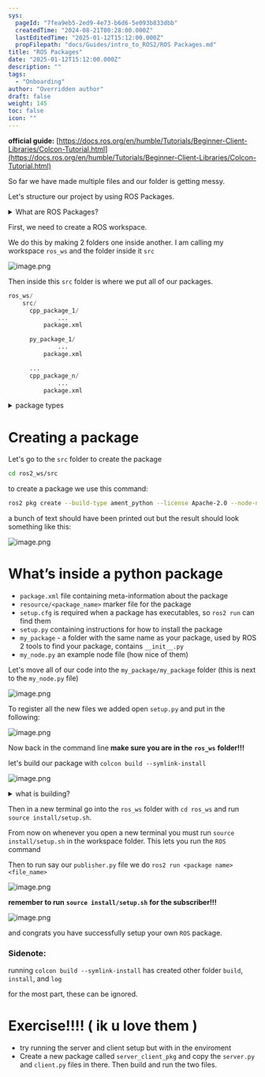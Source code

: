 ```yaml
---
sys:
  pageId: "7fea9eb5-2ed9-4e73-b6d6-5e093b833dbb"
  createdTime: "2024-08-21T00:28:00.000Z"
  lastEditedTime: "2025-01-12T15:12:00.000Z"
  propFilepath: "docs/Guides/intro_to_ROS2/ROS Packages.md"
title: "ROS Packages"
date: "2025-01-12T15:12:00.000Z"
description: ""
tags:
  - "Onboarding"
author: "Overridden author"
draft: false
weight: 145
toc: false
icon: ""
---
```


**official guide:** [https://docs.ros.org/en/humble/Tutorials/Beginner-Client-Libraries/Colcon-Tutorial.html](https://docs.ros.org/en/humble/Tutorials/Beginner-Client-Libraries/Colcon-Tutorial.html)

So far we have made multiple files and our folder is getting messy.

Let's structure our project by using ROS Packages.

<details>

<summary>What are ROS Packages?</summary>

ROS Packages are, as the name implies, packages of code that are highly sharable between ROS developers.

They consist of a folder, `package.xml` file, and source code

```python
      cpp_package_1/
		      ... imagine much code files here ..
          package.xml
```

</details>

First, we need to create a ROS workspace.

We do this by making 2 folders one inside another. I am calling my workspace `ros_ws` and the folder inside it `src`

![image.png](https://prod-files-secure.s3.us-west-2.amazonaws.com/d518164a-d88e-44d1-a4ee-3adb3bd8bce0/70706947-fd18-4537-a67b-e12946812d31/image.png?X-Amz-Algorithm=AWS4-HMAC-SHA256&X-Amz-Content-Sha256=UNSIGNED-PAYLOAD&X-Amz-Credential=ASIAZI2LB466S7U4EMVE%2F20250605%2Fus-west-2%2Fs3%2Faws4_request&X-Amz-Date=20250605T081247Z&X-Amz-Expires=3600&X-Amz-Security-Token=IQoJb3JpZ2luX2VjEGgaCXVzLXdlc3QtMiJIMEYCIQDiTePpOuEXFXOUhfOzBD8y9AvctnaRZxBQwelVFdmkOAIhALz8Jn6RFzGNhvl9mhr08di97M1nkjFGy%2FahXL950mGcKv8DCEAQABoMNjM3NDIzMTgzODA1IgxeQrL%2BkUvU4Bp8fLoq3AMjIw6rFoOM09%2BOU%2BTg3Ei6QmuVRXiod%2FOHlD6pwYsEzeiLDQwD1NIAILWQoB86RtYwbOf9d96v6ayozn7JlwDtjYKdtYE%2BE3ABEme6ISMV4AFQiNbD2Nx1hrhRx76NeexSeMyx9J%2F2ouqop4zrVN8YOSfDB4AAZ3OYlml9xLGf4bBbWjzxWQOZNXDKIfFhEBi7UroRL7RZkaIlKL0Pj3BxN1LGLVZHdK8gNGU0GV5j%2BB3GMbIsnVp9G1H%2FFO6u%2FOvlQCRjgGBMVG7VaC1sfKYDnikBVz3W7cqp18eH5%2FKkiG4IHr49EHCuecrDkOnX0KtgGNeCwFdZL459yaKYRmoeyp8ykW%2FXBQj%2FwqPKoJQsUn6aukHCWOOaKlBJcnZXHEWMaM7FCdKfGq6t%2Bh0v8%2BcRw%2F%2BdWdpnyvs4TkkfhsifBXiJiSXZVM0dgu9R1f1G5ZO4CUb52JvKJvz58mtr1y7nwmSOLtvWem54ONmYSLEvepjY6wLiIzdQQ2CNgm4f3lxV22XFLcRziYMaWMAulbP3Bw1X71D%2F2i0mIbEwBB%2FDDk2KUhyR0N0M1niHVArmKfhbXD4dm8GouWY7tuicnloyNAHImWsVeF9AcTFEhcGR8cyy6PMhuaoT0cKtmzD%2FioXCBjqkAas%2FdRds%2FBvWtSwIrRy5fGPQOBJyIyh02zHVlafO27Wl2GUhwBvARovg4hcqrrd66TSl94Ox7Zi0ymW3MNVWPFUPM0CHha7WEFEaPGFTaU1ebT%2FleyGgQ08aSVgveWH4WZveKg%2B9c%2F8CejmoWgrAJpIjPt03yXrRS4ed7Q%2FKoLfZ76T0B1nDxkEyjiARXTJoINYqKYURaGxld8Der8waDuDxHW0E&X-Amz-Signature=9153ad97967bbe4af6f54693d65aba13b3cdc79ff636bb4ee18fbb4873869b50&X-Amz-SignedHeaders=host&x-id=GetObject)

Then inside this `src` folder is where we put all of our packages.

```python
ros_ws/
    src/
      cpp_package_1/
		      ...
          package.xml

      py_package_1/
		      ...
          package.xml

      ...
      cpp_package_n/
		      ...
          package.xml

```

<details>

<summary>package types</summary>

packages can be either `C++` or python.

the intern file structure is different for each but for this guide we will stick to creating python packages

</details>

# Creating a package

Let's go to the `src` folder to create the package

```bash
cd ros2_ws/src
```

to create a package we use this command:

```bash
ros2 pkg create --build-type ament_python --license Apache-2.0 --node-name my_node my_package
```

a bunch of text should have been printed out but the result should look something like this:

![image.png](https://prod-files-secure.s3.us-west-2.amazonaws.com/d518164a-d88e-44d1-a4ee-3adb3bd8bce0/e6cf1e3f-8512-4a3e-b131-079f800bf3e8/image.png?X-Amz-Algorithm=AWS4-HMAC-SHA256&X-Amz-Content-Sha256=UNSIGNED-PAYLOAD&X-Amz-Credential=ASIAZI2LB466S7U4EMVE%2F20250605%2Fus-west-2%2Fs3%2Faws4_request&X-Amz-Date=20250605T081247Z&X-Amz-Expires=3600&X-Amz-Security-Token=IQoJb3JpZ2luX2VjEGgaCXVzLXdlc3QtMiJIMEYCIQDiTePpOuEXFXOUhfOzBD8y9AvctnaRZxBQwelVFdmkOAIhALz8Jn6RFzGNhvl9mhr08di97M1nkjFGy%2FahXL950mGcKv8DCEAQABoMNjM3NDIzMTgzODA1IgxeQrL%2BkUvU4Bp8fLoq3AMjIw6rFoOM09%2BOU%2BTg3Ei6QmuVRXiod%2FOHlD6pwYsEzeiLDQwD1NIAILWQoB86RtYwbOf9d96v6ayozn7JlwDtjYKdtYE%2BE3ABEme6ISMV4AFQiNbD2Nx1hrhRx76NeexSeMyx9J%2F2ouqop4zrVN8YOSfDB4AAZ3OYlml9xLGf4bBbWjzxWQOZNXDKIfFhEBi7UroRL7RZkaIlKL0Pj3BxN1LGLVZHdK8gNGU0GV5j%2BB3GMbIsnVp9G1H%2FFO6u%2FOvlQCRjgGBMVG7VaC1sfKYDnikBVz3W7cqp18eH5%2FKkiG4IHr49EHCuecrDkOnX0KtgGNeCwFdZL459yaKYRmoeyp8ykW%2FXBQj%2FwqPKoJQsUn6aukHCWOOaKlBJcnZXHEWMaM7FCdKfGq6t%2Bh0v8%2BcRw%2F%2BdWdpnyvs4TkkfhsifBXiJiSXZVM0dgu9R1f1G5ZO4CUb52JvKJvz58mtr1y7nwmSOLtvWem54ONmYSLEvepjY6wLiIzdQQ2CNgm4f3lxV22XFLcRziYMaWMAulbP3Bw1X71D%2F2i0mIbEwBB%2FDDk2KUhyR0N0M1niHVArmKfhbXD4dm8GouWY7tuicnloyNAHImWsVeF9AcTFEhcGR8cyy6PMhuaoT0cKtmzD%2FioXCBjqkAas%2FdRds%2FBvWtSwIrRy5fGPQOBJyIyh02zHVlafO27Wl2GUhwBvARovg4hcqrrd66TSl94Ox7Zi0ymW3MNVWPFUPM0CHha7WEFEaPGFTaU1ebT%2FleyGgQ08aSVgveWH4WZveKg%2B9c%2F8CejmoWgrAJpIjPt03yXrRS4ed7Q%2FKoLfZ76T0B1nDxkEyjiARXTJoINYqKYURaGxld8Der8waDuDxHW0E&X-Amz-Signature=00128d1cd14602dafcca5ff8839703872d7fb0b9a74ab01ba9959d79523771ff&X-Amz-SignedHeaders=host&x-id=GetObject)

# What’s inside a python package

- `package.xml` file containing meta-information about the package
- `resource/<package_name>` marker file for the package
- `setup.cfg` is required when a package has executables, so `ros2 run` can find them
- `setup.py` containing instructions for how to install the package
- `my_package` - a folder with the same name as your package, used by ROS 2 tools to find your package, contains `__init__.py`
- `my_node.py` an example node file (how nice of them)

Let's move all of our code into the `my_package/my_package` folder (this is next to the `my_node.py` file)

![image.png](https://prod-files-secure.s3.us-west-2.amazonaws.com/d518164a-d88e-44d1-a4ee-3adb3bd8bce0/9ce58f11-0da9-4d3e-b86d-506a9685d378/image.png?X-Amz-Algorithm=AWS4-HMAC-SHA256&X-Amz-Content-Sha256=UNSIGNED-PAYLOAD&X-Amz-Credential=ASIAZI2LB466S7U4EMVE%2F20250605%2Fus-west-2%2Fs3%2Faws4_request&X-Amz-Date=20250605T081247Z&X-Amz-Expires=3600&X-Amz-Security-Token=IQoJb3JpZ2luX2VjEGgaCXVzLXdlc3QtMiJIMEYCIQDiTePpOuEXFXOUhfOzBD8y9AvctnaRZxBQwelVFdmkOAIhALz8Jn6RFzGNhvl9mhr08di97M1nkjFGy%2FahXL950mGcKv8DCEAQABoMNjM3NDIzMTgzODA1IgxeQrL%2BkUvU4Bp8fLoq3AMjIw6rFoOM09%2BOU%2BTg3Ei6QmuVRXiod%2FOHlD6pwYsEzeiLDQwD1NIAILWQoB86RtYwbOf9d96v6ayozn7JlwDtjYKdtYE%2BE3ABEme6ISMV4AFQiNbD2Nx1hrhRx76NeexSeMyx9J%2F2ouqop4zrVN8YOSfDB4AAZ3OYlml9xLGf4bBbWjzxWQOZNXDKIfFhEBi7UroRL7RZkaIlKL0Pj3BxN1LGLVZHdK8gNGU0GV5j%2BB3GMbIsnVp9G1H%2FFO6u%2FOvlQCRjgGBMVG7VaC1sfKYDnikBVz3W7cqp18eH5%2FKkiG4IHr49EHCuecrDkOnX0KtgGNeCwFdZL459yaKYRmoeyp8ykW%2FXBQj%2FwqPKoJQsUn6aukHCWOOaKlBJcnZXHEWMaM7FCdKfGq6t%2Bh0v8%2BcRw%2F%2BdWdpnyvs4TkkfhsifBXiJiSXZVM0dgu9R1f1G5ZO4CUb52JvKJvz58mtr1y7nwmSOLtvWem54ONmYSLEvepjY6wLiIzdQQ2CNgm4f3lxV22XFLcRziYMaWMAulbP3Bw1X71D%2F2i0mIbEwBB%2FDDk2KUhyR0N0M1niHVArmKfhbXD4dm8GouWY7tuicnloyNAHImWsVeF9AcTFEhcGR8cyy6PMhuaoT0cKtmzD%2FioXCBjqkAas%2FdRds%2FBvWtSwIrRy5fGPQOBJyIyh02zHVlafO27Wl2GUhwBvARovg4hcqrrd66TSl94Ox7Zi0ymW3MNVWPFUPM0CHha7WEFEaPGFTaU1ebT%2FleyGgQ08aSVgveWH4WZveKg%2B9c%2F8CejmoWgrAJpIjPt03yXrRS4ed7Q%2FKoLfZ76T0B1nDxkEyjiARXTJoINYqKYURaGxld8Der8waDuDxHW0E&X-Amz-Signature=0e929fbb360b1bbfcaef607a87dde4ecc429bdec5f685221a73818df0aa4b849&X-Amz-SignedHeaders=host&x-id=GetObject)

To register all the new files we added open `setup.py` and put in the following:

![image.png](https://prod-files-secure.s3.us-west-2.amazonaws.com/d518164a-d88e-44d1-a4ee-3adb3bd8bce0/1cd7c262-4cae-4496-9d75-c178537d24a2/image.png?X-Amz-Algorithm=AWS4-HMAC-SHA256&X-Amz-Content-Sha256=UNSIGNED-PAYLOAD&X-Amz-Credential=ASIAZI2LB466S7U4EMVE%2F20250605%2Fus-west-2%2Fs3%2Faws4_request&X-Amz-Date=20250605T081247Z&X-Amz-Expires=3600&X-Amz-Security-Token=IQoJb3JpZ2luX2VjEGgaCXVzLXdlc3QtMiJIMEYCIQDiTePpOuEXFXOUhfOzBD8y9AvctnaRZxBQwelVFdmkOAIhALz8Jn6RFzGNhvl9mhr08di97M1nkjFGy%2FahXL950mGcKv8DCEAQABoMNjM3NDIzMTgzODA1IgxeQrL%2BkUvU4Bp8fLoq3AMjIw6rFoOM09%2BOU%2BTg3Ei6QmuVRXiod%2FOHlD6pwYsEzeiLDQwD1NIAILWQoB86RtYwbOf9d96v6ayozn7JlwDtjYKdtYE%2BE3ABEme6ISMV4AFQiNbD2Nx1hrhRx76NeexSeMyx9J%2F2ouqop4zrVN8YOSfDB4AAZ3OYlml9xLGf4bBbWjzxWQOZNXDKIfFhEBi7UroRL7RZkaIlKL0Pj3BxN1LGLVZHdK8gNGU0GV5j%2BB3GMbIsnVp9G1H%2FFO6u%2FOvlQCRjgGBMVG7VaC1sfKYDnikBVz3W7cqp18eH5%2FKkiG4IHr49EHCuecrDkOnX0KtgGNeCwFdZL459yaKYRmoeyp8ykW%2FXBQj%2FwqPKoJQsUn6aukHCWOOaKlBJcnZXHEWMaM7FCdKfGq6t%2Bh0v8%2BcRw%2F%2BdWdpnyvs4TkkfhsifBXiJiSXZVM0dgu9R1f1G5ZO4CUb52JvKJvz58mtr1y7nwmSOLtvWem54ONmYSLEvepjY6wLiIzdQQ2CNgm4f3lxV22XFLcRziYMaWMAulbP3Bw1X71D%2F2i0mIbEwBB%2FDDk2KUhyR0N0M1niHVArmKfhbXD4dm8GouWY7tuicnloyNAHImWsVeF9AcTFEhcGR8cyy6PMhuaoT0cKtmzD%2FioXCBjqkAas%2FdRds%2FBvWtSwIrRy5fGPQOBJyIyh02zHVlafO27Wl2GUhwBvARovg4hcqrrd66TSl94Ox7Zi0ymW3MNVWPFUPM0CHha7WEFEaPGFTaU1ebT%2FleyGgQ08aSVgveWH4WZveKg%2B9c%2F8CejmoWgrAJpIjPt03yXrRS4ed7Q%2FKoLfZ76T0B1nDxkEyjiARXTJoINYqKYURaGxld8Der8waDuDxHW0E&X-Amz-Signature=aa794c0180c6297a952f81b0bd82b4d7543ea7ae984d690a8ed4709cafc8b2bc&X-Amz-SignedHeaders=host&x-id=GetObject)

Now back in the command line **make sure you are in the** **`ros_ws`** **folder!!!**

let's build our package with `colcon build --symlink-install`

![image.png](https://prod-files-secure.s3.us-west-2.amazonaws.com/d518164a-d88e-44d1-a4ee-3adb3bd8bce0/2f2a0d27-b173-48fd-b189-5f5c0ce65619/image.png?X-Amz-Algorithm=AWS4-HMAC-SHA256&X-Amz-Content-Sha256=UNSIGNED-PAYLOAD&X-Amz-Credential=ASIAZI2LB466S7U4EMVE%2F20250605%2Fus-west-2%2Fs3%2Faws4_request&X-Amz-Date=20250605T081247Z&X-Amz-Expires=3600&X-Amz-Security-Token=IQoJb3JpZ2luX2VjEGgaCXVzLXdlc3QtMiJIMEYCIQDiTePpOuEXFXOUhfOzBD8y9AvctnaRZxBQwelVFdmkOAIhALz8Jn6RFzGNhvl9mhr08di97M1nkjFGy%2FahXL950mGcKv8DCEAQABoMNjM3NDIzMTgzODA1IgxeQrL%2BkUvU4Bp8fLoq3AMjIw6rFoOM09%2BOU%2BTg3Ei6QmuVRXiod%2FOHlD6pwYsEzeiLDQwD1NIAILWQoB86RtYwbOf9d96v6ayozn7JlwDtjYKdtYE%2BE3ABEme6ISMV4AFQiNbD2Nx1hrhRx76NeexSeMyx9J%2F2ouqop4zrVN8YOSfDB4AAZ3OYlml9xLGf4bBbWjzxWQOZNXDKIfFhEBi7UroRL7RZkaIlKL0Pj3BxN1LGLVZHdK8gNGU0GV5j%2BB3GMbIsnVp9G1H%2FFO6u%2FOvlQCRjgGBMVG7VaC1sfKYDnikBVz3W7cqp18eH5%2FKkiG4IHr49EHCuecrDkOnX0KtgGNeCwFdZL459yaKYRmoeyp8ykW%2FXBQj%2FwqPKoJQsUn6aukHCWOOaKlBJcnZXHEWMaM7FCdKfGq6t%2Bh0v8%2BcRw%2F%2BdWdpnyvs4TkkfhsifBXiJiSXZVM0dgu9R1f1G5ZO4CUb52JvKJvz58mtr1y7nwmSOLtvWem54ONmYSLEvepjY6wLiIzdQQ2CNgm4f3lxV22XFLcRziYMaWMAulbP3Bw1X71D%2F2i0mIbEwBB%2FDDk2KUhyR0N0M1niHVArmKfhbXD4dm8GouWY7tuicnloyNAHImWsVeF9AcTFEhcGR8cyy6PMhuaoT0cKtmzD%2FioXCBjqkAas%2FdRds%2FBvWtSwIrRy5fGPQOBJyIyh02zHVlafO27Wl2GUhwBvARovg4hcqrrd66TSl94Ox7Zi0ymW3MNVWPFUPM0CHha7WEFEaPGFTaU1ebT%2FleyGgQ08aSVgveWH4WZveKg%2B9c%2F8CejmoWgrAJpIjPt03yXrRS4ed7Q%2FKoLfZ76T0B1nDxkEyjiARXTJoINYqKYURaGxld8Der8waDuDxHW0E&X-Amz-Signature=5ded6c8a416cd36f4c142264b6a64a21835bdbf9e30713ea758f832e73ff23a6&X-Amz-SignedHeaders=host&x-id=GetObject)

<details>

<summary>what is building?</summary>

if you are a CS major at Rose-Hulman you will learn the answer to this in CSSE132

but TLDR; is it combines all the code files into one program that can be run easily 

</details>

Then in a new terminal go into the `ros_ws` folder with `cd ros_ws` and run `source install/setup.sh`. 

From now on whenever you open a new terminal you must run `source install/setup.sh` in the workspace folder. This lets you run the `ROS` command

Then to run say our `publisher.py` file we do `ros2 run <package name> <file_name>`

![image.png](https://prod-files-secure.s3.us-west-2.amazonaws.com/d518164a-d88e-44d1-a4ee-3adb3bd8bce0/4f4b1219-3a44-4632-aa0a-ce3471699f59/image.png?X-Amz-Algorithm=AWS4-HMAC-SHA256&X-Amz-Content-Sha256=UNSIGNED-PAYLOAD&X-Amz-Credential=ASIAZI2LB466S7U4EMVE%2F20250605%2Fus-west-2%2Fs3%2Faws4_request&X-Amz-Date=20250605T081247Z&X-Amz-Expires=3600&X-Amz-Security-Token=IQoJb3JpZ2luX2VjEGgaCXVzLXdlc3QtMiJIMEYCIQDiTePpOuEXFXOUhfOzBD8y9AvctnaRZxBQwelVFdmkOAIhALz8Jn6RFzGNhvl9mhr08di97M1nkjFGy%2FahXL950mGcKv8DCEAQABoMNjM3NDIzMTgzODA1IgxeQrL%2BkUvU4Bp8fLoq3AMjIw6rFoOM09%2BOU%2BTg3Ei6QmuVRXiod%2FOHlD6pwYsEzeiLDQwD1NIAILWQoB86RtYwbOf9d96v6ayozn7JlwDtjYKdtYE%2BE3ABEme6ISMV4AFQiNbD2Nx1hrhRx76NeexSeMyx9J%2F2ouqop4zrVN8YOSfDB4AAZ3OYlml9xLGf4bBbWjzxWQOZNXDKIfFhEBi7UroRL7RZkaIlKL0Pj3BxN1LGLVZHdK8gNGU0GV5j%2BB3GMbIsnVp9G1H%2FFO6u%2FOvlQCRjgGBMVG7VaC1sfKYDnikBVz3W7cqp18eH5%2FKkiG4IHr49EHCuecrDkOnX0KtgGNeCwFdZL459yaKYRmoeyp8ykW%2FXBQj%2FwqPKoJQsUn6aukHCWOOaKlBJcnZXHEWMaM7FCdKfGq6t%2Bh0v8%2BcRw%2F%2BdWdpnyvs4TkkfhsifBXiJiSXZVM0dgu9R1f1G5ZO4CUb52JvKJvz58mtr1y7nwmSOLtvWem54ONmYSLEvepjY6wLiIzdQQ2CNgm4f3lxV22XFLcRziYMaWMAulbP3Bw1X71D%2F2i0mIbEwBB%2FDDk2KUhyR0N0M1niHVArmKfhbXD4dm8GouWY7tuicnloyNAHImWsVeF9AcTFEhcGR8cyy6PMhuaoT0cKtmzD%2FioXCBjqkAas%2FdRds%2FBvWtSwIrRy5fGPQOBJyIyh02zHVlafO27Wl2GUhwBvARovg4hcqrrd66TSl94Ox7Zi0ymW3MNVWPFUPM0CHha7WEFEaPGFTaU1ebT%2FleyGgQ08aSVgveWH4WZveKg%2B9c%2F8CejmoWgrAJpIjPt03yXrRS4ed7Q%2FKoLfZ76T0B1nDxkEyjiARXTJoINYqKYURaGxld8Der8waDuDxHW0E&X-Amz-Signature=08e8425c2108ce42bee3785f78f077e7b690ee0da27f5a13f2520d7e637aa1e6&X-Amz-SignedHeaders=host&x-id=GetObject)

**remember to run** **`source install/setup.sh`** **for the subscriber!!!**

![image.png](https://prod-files-secure.s3.us-west-2.amazonaws.com/d518164a-d88e-44d1-a4ee-3adb3bd8bce0/02121119-dad4-49ec-8356-c956108b4243/image.png?X-Amz-Algorithm=AWS4-HMAC-SHA256&X-Amz-Content-Sha256=UNSIGNED-PAYLOAD&X-Amz-Credential=ASIAZI2LB466S7U4EMVE%2F20250605%2Fus-west-2%2Fs3%2Faws4_request&X-Amz-Date=20250605T081247Z&X-Amz-Expires=3600&X-Amz-Security-Token=IQoJb3JpZ2luX2VjEGgaCXVzLXdlc3QtMiJIMEYCIQDiTePpOuEXFXOUhfOzBD8y9AvctnaRZxBQwelVFdmkOAIhALz8Jn6RFzGNhvl9mhr08di97M1nkjFGy%2FahXL950mGcKv8DCEAQABoMNjM3NDIzMTgzODA1IgxeQrL%2BkUvU4Bp8fLoq3AMjIw6rFoOM09%2BOU%2BTg3Ei6QmuVRXiod%2FOHlD6pwYsEzeiLDQwD1NIAILWQoB86RtYwbOf9d96v6ayozn7JlwDtjYKdtYE%2BE3ABEme6ISMV4AFQiNbD2Nx1hrhRx76NeexSeMyx9J%2F2ouqop4zrVN8YOSfDB4AAZ3OYlml9xLGf4bBbWjzxWQOZNXDKIfFhEBi7UroRL7RZkaIlKL0Pj3BxN1LGLVZHdK8gNGU0GV5j%2BB3GMbIsnVp9G1H%2FFO6u%2FOvlQCRjgGBMVG7VaC1sfKYDnikBVz3W7cqp18eH5%2FKkiG4IHr49EHCuecrDkOnX0KtgGNeCwFdZL459yaKYRmoeyp8ykW%2FXBQj%2FwqPKoJQsUn6aukHCWOOaKlBJcnZXHEWMaM7FCdKfGq6t%2Bh0v8%2BcRw%2F%2BdWdpnyvs4TkkfhsifBXiJiSXZVM0dgu9R1f1G5ZO4CUb52JvKJvz58mtr1y7nwmSOLtvWem54ONmYSLEvepjY6wLiIzdQQ2CNgm4f3lxV22XFLcRziYMaWMAulbP3Bw1X71D%2F2i0mIbEwBB%2FDDk2KUhyR0N0M1niHVArmKfhbXD4dm8GouWY7tuicnloyNAHImWsVeF9AcTFEhcGR8cyy6PMhuaoT0cKtmzD%2FioXCBjqkAas%2FdRds%2FBvWtSwIrRy5fGPQOBJyIyh02zHVlafO27Wl2GUhwBvARovg4hcqrrd66TSl94Ox7Zi0ymW3MNVWPFUPM0CHha7WEFEaPGFTaU1ebT%2FleyGgQ08aSVgveWH4WZveKg%2B9c%2F8CejmoWgrAJpIjPt03yXrRS4ed7Q%2FKoLfZ76T0B1nDxkEyjiARXTJoINYqKYURaGxld8Der8waDuDxHW0E&X-Amz-Signature=a687245037b2a7acffc915f5520f493ca3d38568d86d52515d869c685e59595e&X-Amz-SignedHeaders=host&x-id=GetObject)

and congrats you have successfully setup your own `ROS` package.

### Sidenote:

running `colcon build --symlink-install` has created other folder `build`, `install`, and `log`

for the most part, these can be ignored.

# Exercise!!!! ( ik u love them )

- try running the server and client setup but with in the enviroment
- Create a new package called `server_client_pkg` and copy the `server.py` and `client.py` files in there. Then build and run the two files.
